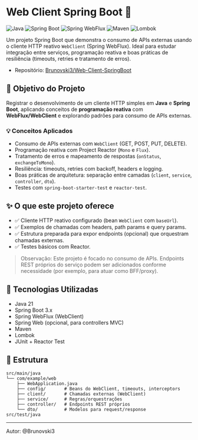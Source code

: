 # Web Client Spring Boot 🔗

![Java](https://img.shields.io/badge/Java-21%2B-ED8B00?style=for-the-badge&logo=openjdk&logoColor=white)
![Spring Boot](https://img.shields.io/badge/Spring_Boot-3.x-6DB33F?style=for-the-badge&logo=spring&logoColor=white)
![Spring WebFlux](https://img.shields.io/badge/Spring_WebFlux-reactive-6DB33F?style=for-the-badge&logo=spring&logoColor=white)
![Maven](https://img.shields.io/badge/Maven-Project-C71A36?style=for-the-badge&logo=apache-maven&logoColor=white)
![Lombok](https://img.shields.io/badge/Lombok-1.18.x-red?style=for-the-badge)

Um projeto Spring Boot que demonstra o consumo de APIs externas usando o cliente HTTP reativo `WebClient` (Spring WebFlux). Ideal para estudar integração entre serviços, programação reativa e boas práticas de resiliência (timeouts, retries e tratamento de erros).

- Repositório: [Brunovski3/Web-Client-SpringBoot](https://github.com/Brunovski3/Web-Client-SpringBoot)

## 🎯 Objetivo do Projeto

Registrar o desenvolvimento de um cliente HTTP simples em **Java** e **Spring Boot**, aplicando conceitos de **programação reativa** com **WebFlux/WebClient** e explorando padrões para consumo de APIs externas.

### 💡 Conceitos Aplicados

- Consumo de APIs externas com `WebClient` (GET, POST, PUT, DELETE).
- Programação reativa com Project Reactor (`Mono` e `Flux`).
- Tratamento de erros e mapeamento de respostas (`onStatus`, `exchangeToMono`).
- Resiliência: timeouts, retries com backoff, headers e logging.
- Boas práticas de arquitetura: separação entre camadas (`client`, `service`, `controller`, `dto`).
- Testes com `spring-boot-starter-test` e `reactor-test`.

## ✨ O que este projeto oferece

- ✅ Cliente HTTP reativo configurado (bean `WebClient` com `baseUrl`).
- ✅ Exemplos de chamadas com headers, path params e query params.
- ✅ Estrutura preparada para expor endpoints (opcional) que orquestram chamadas externas.
- ✅ Testes básicos com Reactor.

> Observação: Este projeto é focado no consumo de APIs. Endpoints REST próprios do serviço podem ser adicionados conforme necessidade (por exemplo, para atuar como BFF/proxy).

## 🚀 Tecnologias Utilizadas

- Java 21
- Spring Boot 3.x
- Spring WebFlux (WebClient)
- Spring Web (opcional, para controllers MVC)
- Maven
- Lombok
- JUnit + Reactor Test


## 📂 Estrutura

```
src/main/java
└── com/example/web
    ├── WebApplication.java
    ├── config/       # Beans do WebClient, timeouts, interceptors
    ├── client/       # Chamadas externas (WebClient)
    ├── service/      # Regras/orquestrações
    ├── controller/   # Endpoints REST próprios
    └── dto/          # Modelos para request/response
src/test/java
```

---

Autor: @Brunovski3
